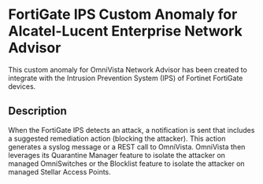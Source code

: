 # FortiGate IPS Custom Anomaly for Alcatel-Lucent Enterprise Network Advisor

This custom anomaly for OmniVista Network Advisor has been created to integrate with the Intrusion Prevention System (IPS) of Fortinet FortiGate devices.

## Description
When the FortiGate IPS detects an attack, a notification is sent that includes a suggested remediation action (blocking the attacker). This action generates a syslog message or a REST call to OmniVista. OmniVista then leverages its Quarantine Manager feature to isolate the attacker on managed OmniSwitches or the Blocklist feature to isolate the attacker on managed Stellar Access Points.